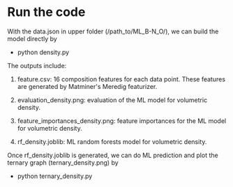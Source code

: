 # Run the code

With the data.json in upper folder (/path_to/ML_B-N_O/), we can build the model directly by
  - python density.py

The outputs include:

  1. feature.csv: 16 composition features for each data point. These features are generated by Matminer's Meredig featurizer.
  
  2. evaluation_density.png: evaluation of the ML model for volumetric density.
  
  3. feature_importances_density.png: feature importances for the ML model for volumetric density.
  
  4. rf_density.joblib: ML random forests model for volumetric density.

Once rf_density.joblib is generated, we can do ML prediction and plot the ternary graph (ternary_density.png) by
  - python ternary_density.py
